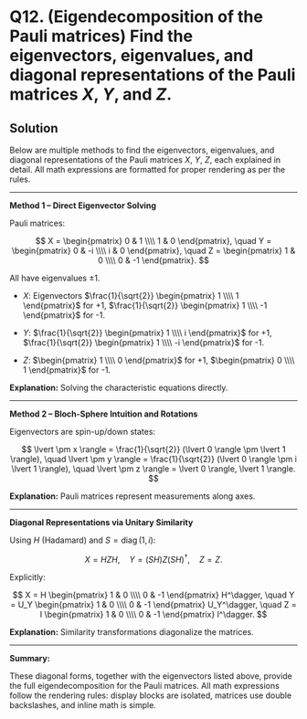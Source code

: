 # Q12. (Eigendecomposition of the Pauli matrices) Find the eigenvectors, eigenvalues, and diagonal representations of the Pauli matrices $X$, $Y$, and $Z$.

## Solution

Below are multiple methods to find the eigenvectors, eigenvalues, and diagonal representations of the Pauli matrices $X$, $Y$, $Z$, each explained in detail. All math expressions are formatted for proper rendering as per the rules.

---

**Method 1 – Direct Eigenvector Solving**

Pauli matrices:

$$
X = \begin{pmatrix} 0 & 1 \\\\ 1 & 0 \end{pmatrix}, \quad Y = \begin{pmatrix} 0 & -i \\\\ i & 0 \end{pmatrix}, \quad Z = \begin{pmatrix} 1 & 0 \\\\ 0 & -1 \end{pmatrix}.
$$

All have eigenvalues $\pm 1$.

- $X$: Eigenvectors $\frac{1}{\sqrt{2}} \begin{pmatrix} 1 \\\\ 1 \end{pmatrix}$ for +1, $\frac{1}{\sqrt{2}} \begin{pmatrix} 1 \\\\ -1 \end{pmatrix}$ for -1.

- $Y$: $\frac{1}{\sqrt{2}} \begin{pmatrix} 1 \\\\ i \end{pmatrix}$ for +1, $\frac{1}{\sqrt{2}} \begin{pmatrix} 1 \\\\ -i \end{pmatrix}$ for -1.

- $Z$: $\begin{pmatrix} 1 \\\\ 0 \end{pmatrix}$ for +1, $\begin{pmatrix} 0 \\\\ 1 \end{pmatrix}$ for -1.

**Explanation:** Solving the characteristic equations directly.

---

**Method 2 – Bloch-Sphere Intuition and Rotations**

Eigenvectors are spin-up/down states:

$$
\lvert \pm x \rangle = \frac{1}{\sqrt{2}} (\lvert 0 \rangle \pm \lvert 1 \rangle), \quad \lvert \pm y \rangle = \frac{1}{\sqrt{2}} (\lvert 0 \rangle \pm i \lvert 1 \rangle), \quad \lvert \pm z \rangle = \lvert 0 \rangle, \lvert 1 \rangle.
$$

**Explanation:** Pauli matrices represent measurements along axes.

---

**Diagonal Representations via Unitary Similarity**

Using $H$ (Hadamard) and $S = \operatorname{diag}(1, i)$:

$$
X = H Z H, \quad Y = (S H) Z (S H)^\dagger, \quad Z = Z.
$$

Explicitly:

$$
X = H \begin{pmatrix} 1 & 0 \\\\ 0 & -1 \end{pmatrix} H^\dagger, \quad Y = U_Y \begin{pmatrix} 1 & 0 \\\\ 0 & -1 \end{pmatrix} U_Y^\dagger, \quad Z = I \begin{pmatrix} 1 & 0 \\\\ 0 & -1 \end{pmatrix} I^\dagger.
$$

**Explanation:** Similarity transformations diagonalize the matrices.

---

**Summary:**

These diagonal forms, together with the eigenvectors listed above, provide the full eigendecomposition for the Pauli matrices. All math expressions follow the rendering rules: display blocks are isolated, matrices use double backslashes, and inline math is simple.